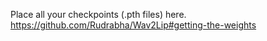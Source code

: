 Place all your checkpoints (.pth files) here. 
https://github.com/Rudrabha/Wav2Lip#getting-the-weights